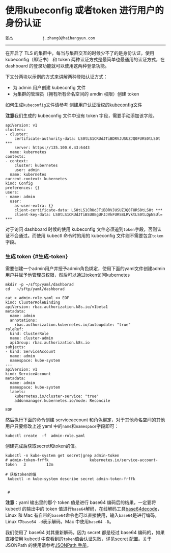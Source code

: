 # 使用kubeconfig 或者token 进行用户的身份认证

```
张杰             j.zhang8@haihangyun.com
```

---

在开启了 TLS 的集群中，每当与集群交互的时候少不了的是身份认证，使用 kubeconfig（即证书） 和 token 两种认证方式是最简单也最通用的认证方式，在 dashboard 的登录功能就可以使用这两种登录功能。

下文分两块以示例的方式来讲解两种登陆认证方式：

* 为 admin 用户创建 kubeconfig 文件
* 为集群的管理员（拥有所有命名空间的 amdin 权限）创建 token

如何生成`kubeconfig`文件请参考  [创建用户认证授权的kubeconfig文件](/centos-bu-shu-k8s-ji-qun/shi-yong-rbac-pei-zhi-pu-tong-yong-hu-de-cao-zuo-quan-xian.md)

**注意**我们生成的 kubeconfig 文件中没有 token 字段，需要手动添加该字段。

```
apiVersion: v1
clusters:
- cluster:
    certificate-authority-data: LS0tLS1CRUdJTiBDRVJUSUZJQ0FURS0tLS0t ***
    server: https://135.100.6.43:6443
  name: kubernetes
contexts:
- context:
    cluster: kubernetes
    user: admin
  name: kubernetes
current-context: kubernetes
kind: Config
preferences: {}
users:
- name: admin
  user:
    as-user-extra: {}
    client-certificate-data: LS0tLS1CRUdJTiBDRVJUSUZJQ0FURS0tLS0t ***
    client-key-data: LS0tLS1CRUdJTiBSU0EgUFJJVkFURSBLRVktLS0tLQpNSUl= ***

```

对于访问 dashboard 时候的使用 kubeconfig 文件必须追到`token`字段，否则认证不会通过。而使用 kubectl 命令时的用的 kubeconfig 文件则不需要包含`token`字段。

### 生成 token {#生成-token}

需要创建一个admin用户并授予admin角色绑定，使用下面的yaml文件创建admin用户并赋予他管理员权限，然后可以通过token访问kubernetes

```
mkdir -p ~/sftp/yaml/dashborad
cd   ~/sftp/yaml/dashborad

cat > admin-role.yaml << EOF
kind: ClusterRoleBinding
apiVersion: rbac.authorization.k8s.io/v1beta1
metadata:
  name: admin
  annotations:
    rbac.authorization.kubernetes.io/autoupdate: "true"
roleRef:
  kind: ClusterRole
  name: cluster-admin
  apiGroup: rbac.authorization.k8s.io
subjects:
- kind: ServiceAccount
  name: admin
  namespace: kube-system
---
apiVersion: v1
kind: ServiceAccount
metadata:
  name: admin
  namespace: kube-system
  labels:
    kubernetes.io/cluster-service: "true"
    addonmanager.kubernetes.io/mode: Reconcile

EOF
```

然后执行下面的命令创建 serviceaccount 和角色绑定，对于其他命名空间的其他用户只要修改上述 yaml 中的`name`和`namespace`字段即可：

```
kubectl create  -f  admin-role.yaml
```

创建完成后获取secret和token的值。



```
kubectl -n kube-system get secret|grep admin-token
# admin-token-frffk                  kubernetes.io/service-account-token   3         13m

# 获取token的值
 kubectl -n kube-system describe secret admin-token-frffk
 
 
 # 
```

**注意**：yaml 输出里的那个 token 值是进行 base64 编码后的结果，一定要将 kubectl 的输出中的 token 值进行`base64`解码，在线解码工具[base64decode](https://www.base64decode.org/)，Linux 和 Mac 有自带的`base64`命令也可以直接使用，输入`base64`是进行编码，Linux 中`base64 -d`表示解码，Mac 中使用`base64 -D`。

我们使用了 base64 对其重新解码，因为 secret 都是经过 base64 编码的，如果直接使用 kubectl 中查看到的`token`值会认证失败，详见[secret 配置](https://jimmysong.io/kubernetes-handbook/guide/secret-configuration.html)。关于 JSONPath 的使用请参考[JSONPath 手册](https://kubernetes.io/docs/user-guide/jsonpath/)。

  


